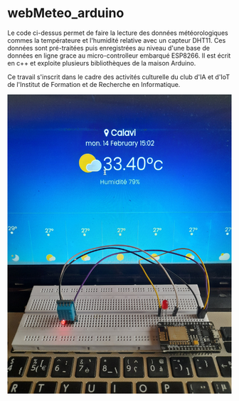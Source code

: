 # webMeteo_arduino

Le code ci-dessus permet de faire la lecture des données météorologiques commes la températeure et l'humidité relative avec un capteur DHT11.
Ces données sont pré-traitées puis enregistrées au niveau d'une base de données en ligne grace au micro-controlleur embarqué ESP8266. 
Il est écrit en c++ et exploite plusieurs bibliothèques de la maison Arduino.

Ce travail s'inscrit dans le cadre des activités culturelle du club d'IA et d'IoT de l'Institut de Formation et de Recherche en Informatique.

<img src="https://github.com/Genereux-akotenou/webMeteo_arduino/blob/63ae403e47be1255ed5d179412c0a4cf2f6926bc/20220214_152014.jpg"/>
